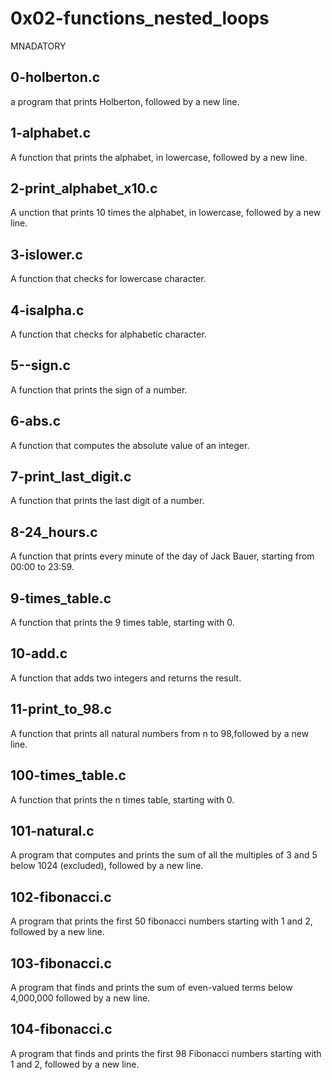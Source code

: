 # 0x02-functions_nested_loops
MNADATORY

## 0-holberton.c
a program that prints Holberton, followed by a new line.

## 1-alphabet.c
A function that prints the alphabet, in lowercase, followed by a new line.

## 2-print_alphabet_x10.c
A unction that prints 10 times the alphabet, in lowercase, followed by a new line.

## 3-islower.c
A function that checks for lowercase character.

## 4-isalpha.c
A function that checks for alphabetic character.

## 5--sign.c
A function that prints the sign of a number.

## 6-abs.c
A function that computes the absolute value of an integer.

## 7-print_last_digit.c
A function that prints the last digit of a number.

## 8-24_hours.c
A function that prints every minute of the day of Jack Bauer, starting from 00:00 to 23:59.

## 9-times_table.c
A function that prints the 9 times table, starting with 0.

## 10-add.c
A function that adds two integers and returns the result.

## 11-print_to_98.c
A function that prints all natural numbers from n to 98,followed by a new line.

## 100-times_table.c
A function that prints the n times table, starting with 0.

## 101-natural.c
A program that computes and prints the sum of all the multiples of 3 and 5 below 1024 (excluded), followed by a new line.

## 102-fibonacci.c
A program that prints the first 50 fibonacci numbers starting with 1 and 2, followed by a new line.

## 103-fibonacci.c
A program that finds and prints the sum of even-valued terms below 4,000,000 followed by a new line.

## 104-fibonacci.c
A program that finds and prints the first 98 Fibonacci numbers starting with 1 and 2, followed by a new line.
